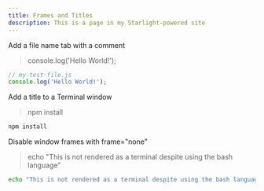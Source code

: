 ```yaml
---
title: Frames and Titles
description: This is a page in my Starlight-powered site
---
```

Add a file name tab with a comment

>console.log('Hello World!');

```js
// my-test-file.js
console.log('Hello World!');
```

Add a title to a Terminal window

>npm install

```bash title="Installing dependencies…"
npm install
```

Disable window frames with frame="none"

>echo "This is not rendered as a terminal despite using the bash language"

```bash frame="none"
echo "This is not rendered as a terminal despite using the bash language"
```

